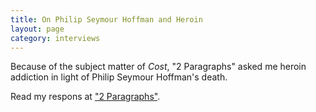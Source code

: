 ```yaml
---
title: On Philip Seymour Hoffman and Heroin
layout: page
category: interviews
---
```

Because of the subject matter of *Cost*, "2 Paragraphs" asked me heroin addiction in light of Philip Seymour Hoffman's death. 

Read my respons at ["2 Paragraphs"](http://2paragraphs.com/2014/02/roxana-robinson-on-philip-seymour-hoffman-and-heroin/).